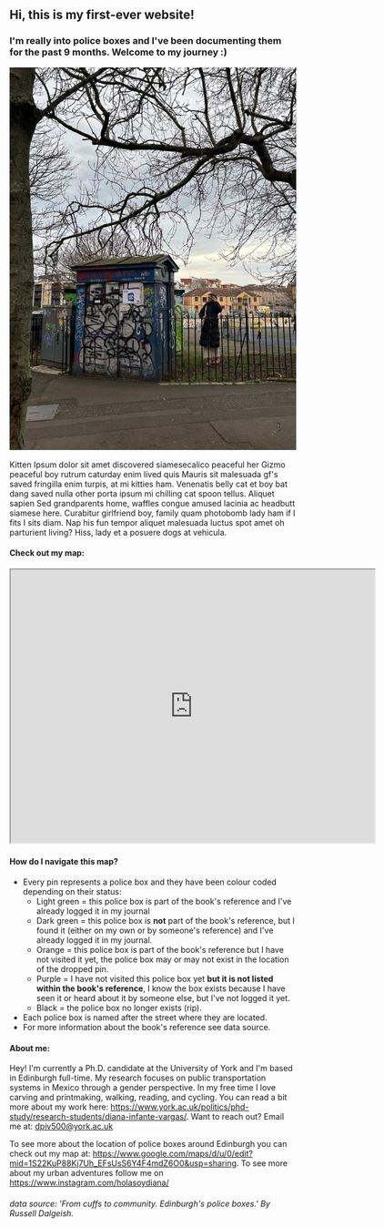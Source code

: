 ## Hi, this is my first-ever website!
### I'm really into police boxes and I've been documenting them for the past 9 months. Welcome to my journey :) 

![Here's Laura at the East Montgomery St police box](/eastmontgomeryst.jpeg)

Kitten Ipsum dolor sit amet discovered siamesecalico peaceful her Gizmo peaceful boy rutrum caturday enim lived quis Mauris sit malesuada gf's saved fringilla enim turpis, at mi kitties ham. Venenatis belly cat et boy bat dang saved nulla other porta ipsum mi chilling cat spoon tellus. Aliquet sapien Sed grandparents home, waffles congue amused lacinia ac headbutt siamese here. Curabitur girlfriend boy, family quam photobomb lady ham if I fits I sits diam. Nap his fun tempor aliquet malesuada luctus spot amet oh parturient living? Hiss, lady et a posuere dogs at vehicula.

#### Check out my map:
<iframe src="https://www.google.com/maps/d/u/0/embed?mid=1S22KuP88Kj7Uh_EFsUsS6Y4F4mdZ6O0&ehbc=2E312F" width="640" height="480"></iframe>

#### How do I navigate this map?
+ Every pin represents a police box and they have been colour coded depending on their status:
  + Light green = this police box is part of the book's reference and I've already logged it in my journal
  + Dark green = this police box is **not** part of the book's reference, but I found it (either on my own or by someone's reference) and I've already logged it in my journal.
  + Orange = this police box is part of the book's reference but I have not visited it yet, the police box may or may not exist in the location of the dropped pin.
  + Purple = I have not visited this police box yet **but it is not listed within the book's reference**, I know the box exists because I have seen it or heard about it by someone else, but I've not logged it yet.
  + Black = the police box no longer exists (rip).
+ Each police box is named after the street where they are located.
+ For more information about the book's reference see data source.

#### About me:
Hey! I'm currently a Ph.D. candidate at the University of York and I'm based in Edinburgh full-time. My research focuses on public transportation systems in Mexico through a gender perspective. In my free time I love carving and printmaking, walking, reading, and cycling.
You can read a bit more about my work here: <https://www.york.ac.uk/politics/phd-study/research-students/diana-infante-vargas/>. Want to reach out? Email me at: <dpiv500@york.ac.uk>

To see more about the location of police boxes around Edinburgh you can check out my map at: <https://www.google.com/maps/d/u/0/edit?mid=1S22KuP88Kj7Uh_EFsUsS6Y4F4mdZ6O0&usp=sharing>. 
To see more about my urban adventures follow me on <https://www.instagram.com/holasoydiana/>




###### data source: 'From cuffs to community. Edinburgh's police boxes.' By Russell Dalgeish. 

